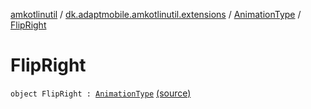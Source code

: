 [amkotlinutil](../../index.md) / [dk.adaptmobile.amkotlinutil.extensions](../index.md) / [AnimationType](index.md) / [FlipRight](./-flip-right.md)

# FlipRight

`object FlipRight : `[`AnimationType`](index.md) [(source)](https://github.com/adaptmobile-organization/amkotlinutil/tree/master/amkotlinutil/amkotlinutil/src/main/java/dk/adaptmobile/amkotlinutil/extensions/ConductorExtensions.kt#L37)